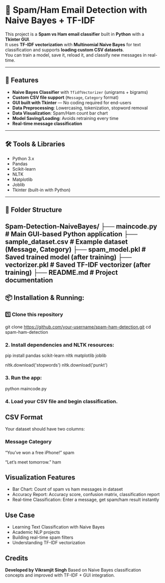 # 📧 Spam/Ham Email Detection with Naive Bayes + TF-IDF

This project is a **Spam vs Ham email classifier** built in **Python** with a **Tkinter GUI**.  
It uses **TF-IDF vectorization** with **Multinomial Naive Bayes** for text classification and supports **loading custom CSV datasets**.  
You can train a model, save it, reload it, and classify new messages in real-time.

---

## 🚀 Features
- **Naive Bayes Classifier** with `TfidfVectorizer` (unigrams + bigrams)
- **Custom CSV file support** (`Message`, `Category` format)
- **GUI built with Tkinter** — No coding required for end-users
- **Data Preprocessing**: Lowercasing, tokenization, stopword removal
- **Data Visualization**: Spam/Ham count bar chart
- **Model Saving/Loading**: Avoids retraining every time
- **Real-time message classification**

---

## 🛠 Tools & Libraries
- Python 3.x
- Pandas
- Scikit-learn
- NLTK
- Matplotlib
- Joblib
- Tkinter (built-in with Python)

---

## 📂 Folder Structure
Spam-Detection-NaiveBayes/
├── maincode.py # Main GUI-based Python application
├── sample_dataset.csv # Example dataset (Message, Category)
├── spam_model.pkl # Saved trained model (after training)
├── vectorizer.pkl # Saved TF-IDF vectorizer (after training)
├── README.md # Project documentation
---

## 📦 Installation & Running:
### 1️⃣ Clone this repository

git clone https://github.com/your-username/spam-ham-detection.git
cd spam-ham-detection

### 2. Install dependencies and NLTK resources:

pip install pandas scikit-learn nltk matplotlib joblib

nltk.download('stopwords')
nltk.download('punkt')

### 3. Run the app:

python maincode.py

### 4. Load your CSV file and begin classification.

## CSV Format
Your dataset should have two columns:
### Message	Category
“You’ve won a free iPhone!”	              spam

“Let’s meet tomorrow.”	                   ham

## Visualization Features

* Bar Chart: Count of spam vs ham messages in dataset
* Accuracy Report: Accuracy score, confusion matrix, classification report
* Real-time Classification: Enter a message, get spam/ham result instantly

## Use Case

* Learning Text Classification with Naive Bayes
* Academic NLP projects
* Building real-time spam filters
* Understanding TF-IDF vectorization

## Credits

**Developed by Vikramjit Singh**
Based on Naive Bayes classification concepts and improved with TF-IDF + GUI integration.

